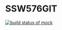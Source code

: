 # SSW576GIT
[![build status of mock](https://travis-ci.org/zhihuang-huang/SSW576GIT.svg?branch=mock)](https://travis-ci.org/zhihuang-huang/SSW576GIT)
